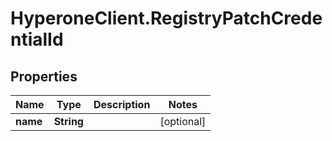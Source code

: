 # HyperoneClient.RegistryPatchCredentialId

## Properties

Name | Type | Description | Notes
------------ | ------------- | ------------- | -------------
**name** | **String** |  | [optional] 


